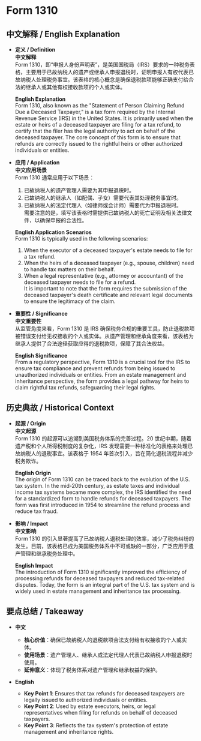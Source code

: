 # Form 1310

## 中文解释 / English Explanation

* **定义 / Definition**  
  **中文解释**  
  Form 1310，即“申报人身份声明表”，是美国国税局（IRS）要求的一种税务表格，主要用于已故纳税人的遗产或继承人申报退税时，证明申报人有权代表已故纳税人处理税务事宜。该表格的核心概念是确保退税款项能够正确支付给合法的继承人或其他有权接收款项的个人或实体。  

  **English Explanation**  
  Form 1310, also known as the "Statement of Person Claiming Refund Due a Deceased Taxpayer," is a tax form required by the Internal Revenue Service (IRS) in the United States. It is primarily used when the estate or heirs of a deceased taxpayer are filing for a tax refund, to certify that the filer has the legal authority to act on behalf of the deceased taxpayer. The core concept of this form is to ensure that refunds are correctly issued to the rightful heirs or other authorized individuals or entities.

* **应用 / Application**  
  **中文应用场景**  
  Form 1310 通常应用于以下场景：  
  1. 已故纳税人的遗产管理人需要为其申报退税时。  
  2. 已故纳税人的继承人（如配偶、子女）需要代表其处理税务事宜时。  
  3. 已故纳税人的法定代理人（如律师或会计师）需要代为申报退税时。  
  需要注意的是，填写该表格时需提供已故纳税人的死亡证明及相关法律文件，以确保申报的合法性。  

  **English Application Scenarios**  
  Form 1310 is typically used in the following scenarios:  
  1. When the executor of a deceased taxpayer's estate needs to file for a tax refund.  
  2. When the heirs of a deceased taxpayer (e.g., spouse, children) need to handle tax matters on their behalf.  
  3. When a legal representative (e.g., attorney or accountant) of the deceased taxpayer needs to file for a refund.  
  It is important to note that the form requires the submission of the deceased taxpayer's death certificate and relevant legal documents to ensure the legitimacy of the claim.

* **重要性 / Significance**  
  **中文重要性**  
  从监管角度来看，Form 1310 是 IRS 确保税务合规的重要工具，防止退税款项被错误支付给无权接收的个人或实体。从遗产管理和继承角度来看，该表格为继承人提供了合法途径获取应得的退税款项，保障了其合法权益。  

  **English Significance**  
  From a regulatory perspective, Form 1310 is a crucial tool for the IRS to ensure tax compliance and prevent refunds from being issued to unauthorized individuals or entities. From an estate management and inheritance perspective, the form provides a legal pathway for heirs to claim rightful tax refunds, safeguarding their legal rights.

## 历史典故 / Historical Context

* **起源 / Origin**  
  **中文起源**  
  Form 1310 的起源可以追溯到美国税务体系的完善过程。20 世纪中期，随着遗产税和个人所得税制度的复杂化，IRS 发现需要一种标准化的表格来处理已故纳税人的退税事宜。该表格于 1954 年首次引入，旨在简化退税流程并减少税务欺诈。  

  **English Origin**  
  The origin of Form 1310 can be traced back to the evolution of the U.S. tax system. In the mid-20th century, as estate taxes and individual income tax systems became more complex, the IRS identified the need for a standardized form to handle refunds for deceased taxpayers. The form was first introduced in 1954 to streamline the refund process and reduce tax fraud.

* **影响 / Impact**  
  **中文影响**  
  Form 1310 的引入显著提高了已故纳税人退税处理的效率，减少了税务纠纷的发生。目前，该表格已成为美国税务体系中不可或缺的一部分，广泛应用于遗产管理和继承税务处理中。  

  **English Impact**  
  The introduction of Form 1310 significantly improved the efficiency of processing refunds for deceased taxpayers and reduced tax-related disputes. Today, the form is an integral part of the U.S. tax system and is widely used in estate management and inheritance tax processing.

## 要点总结 / Takeaway

* **中文**  
  - **核心价值**：确保已故纳税人的退税款项合法支付给有权接收的个人或实体。  
  - **使用场景**：遗产管理人、继承人或法定代理人代表已故纳税人申报退税时使用。  
  - **延伸意义**：体现了税务体系对遗产管理和继承权益的保护。  

* **English**  
  - **Key Point 1**: Ensures that tax refunds for deceased taxpayers are legally issued to authorized individuals or entities.  
  - **Key Point 2**: Used by estate executors, heirs, or legal representatives when filing for refunds on behalf of deceased taxpayers.  
  - **Key Point 3**: Reflects the tax system's protection of estate management and inheritance rights.